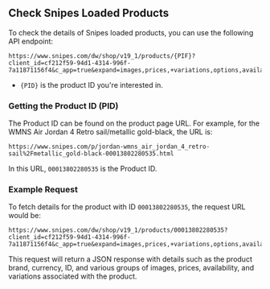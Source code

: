 ## Check Snipes Loaded Products

To check the details of Snipes loaded products, you can use the following API endpoint:
```
https://www.snipes.com/dw/shop/v19_1/products/{PIF}?client_id=cf212f59-94d1-4314-996f-7a11871156f4&c_app=true&expand=images,prices,+variations,options,availability
```

- `{PID}` is the product ID you're interested in.

### Getting the Product ID (PID)
The Product ID can be found on the product page URL. For example, for the WMNS Air Jordan 4 Retro
sail/metallic gold-black, the URL is:
```
https://www.snipes.com/p/jordan-wmns_air_jordan_4_retro-sail%2Fmetallic_gold-black-00013802280535.html
```
In this URL, `00013802280535` is the Product ID.

### Example Request
To fetch details for the product with ID `00013802280535`, the request URL would be:
```
https://www.snipes.com/dw/shop/v19_1/products/00013802280535?client_id=cf212f59-94d1-4314-996f-7a11871156f4&c_app=true&expand=images,prices,+variations,options,availability
```

This request will return a JSON response with details such as the product brand, currency, ID, and various groups of images, prices, availability, and variations associated with the product.

